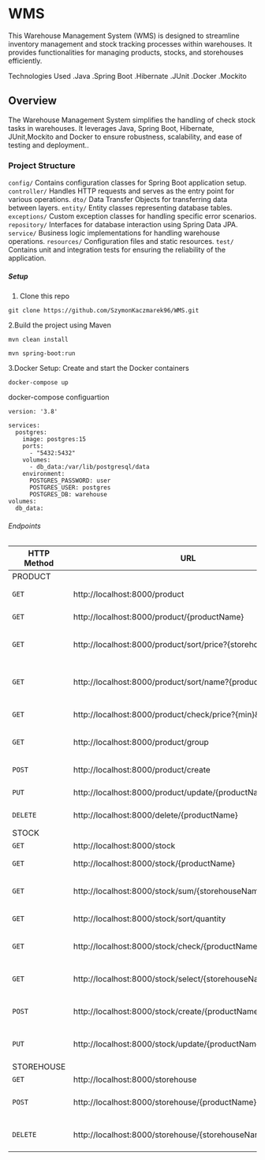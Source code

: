 # WMS

This Warehouse Management System (WMS) is designed to streamline inventory management and stock tracking processes
within warehouses.
It provides functionalities for managing products, stocks, and storehouses efficiently.

Technologies Used
.Java
.Spring Boot
.Hibernate
.JUnit
.Docker
.Mockito

## Overview

The Warehouse Management System simplifies the handling of check stock tasks in warehouses.
It leverages Java, Spring Boot, Hibernate, JUnit,Mockito and Docker to ensure robustness, scalability, and ease of testing and
deployment..

### Project Structure

`config/`
Contains configuration classes for Spring Boot application setup.
`controller/`
Handles HTTP requests and serves as the entry point for various operations.
`dto/`
Data Transfer Objects for transferring data between layers.
`entity/`
Entity classes representing database tables.
`exceptions/`
Custom exception classes for handling specific error scenarios.
`repository/`
Interfaces for database interaction using Spring Data JPA.
`service/`
Business logic implementations for handling warehouse operations.
`resources/`
Configuration files and static resources.
`test/`
Contains unit and integration tests for ensuring the reliability of the application.

##### Setup

1. Clone this repo

```
git clone https://github.com/SzymonKaczmarek96/WMS.git
```

2.Build the project using Maven

```
mvn clean install
```

```
mvn spring-boot:run
```

3.Docker Setup:
Create and start the Docker containers

```
docker-compose up
```

docker-compose configuartion

```
version: '3.8'

services:
  postgres:
    image: postgres:15
    ports:
      - "5432:5432"
    volumes:
      - db_data:/var/lib/postgresql/data
    environment:
      POSTGRES_PASSWORD: user
      POSTGRES_USER: postgres
      POSTGRES_DB: warehouse
volumes:
  db_data:
```

###### Endpoints

| HTTP Method | URL                                                         | Description                                         |
|-------------|-------------------------------------------------------------|-----------------------------------------------------|
| PRODUCT     |
| `GET`       | http://localhost:8000/product                               | Get list of products                                |
| `GET`       | http://localhost:8000/product/{productName}                 | Get Product by product name                         |
| `GET`       | http://localhost:8000/product/sort/price?{storehouse}       | Get Product list in storehouse sort by price        |
| `GET`       | http://localhost:8000/product/sort/name?{productName}       | Get Product list in storehouse sort by product name | 
| `GET`       | http://localhost:8000/product/check/price?{min}&{max}       | Get Product list by price range                     |
| `GET`       | http://localhost:8000/product/group                         | Get Prodcut grouped by price                        |
| `POST`      | http://localhost:8000/product/create                        | Create product by request body                      |
| `PUT`       | http://localhost:8000/product/update/{productName}          | Update product by request body                      |
| `DELETE`    | http://localhost:8000/delete/{productName}                  | Delete product by productName                       |
| STOCK       |
| `GET`       | http://localhost:8000/stock                                 | Get list of stocks                                  |
| `GET`       | http://localhost:8000/stock/{productName}                   | Get Stock by product name                           |
| `GET`       | http://localhost:8000/stock/sum/{storehouseName}            | Get sum stock all products in storehouse            |
| `GET`       | http://localhost:8000/stock/sort/quantity                   | Get stock list sort by quantity                     |
| `GET`       | http://localhost:8000/stock/check/{productName}             | Get stock selected product in all storehouse        |
| `GET`       | http://localhost:8000/stock/select/{storehouseName}         | Get stock of product sort by product price          |
| `POST`      | http://localhost:8000/stock/create/{productName}/{quantity} | Create stock by productName and quantity            |
| `PUT`       | http://localhost:8000/stock/update/{productName}/{quantity} | Update stock by productName and quantity            |
| STOREHOUSE  |
| `GET`       | http://localhost:8000/storehouse                            | Get list of stocks                                  |
| `POST`      | http://localhost:8000/storehouse/{productName}              | Create storehouse by request body                   |
| `DELETE`    | http://localhost:8000/storehouse/{storehouseName}           | Delete storehous by storehouseName                  |



